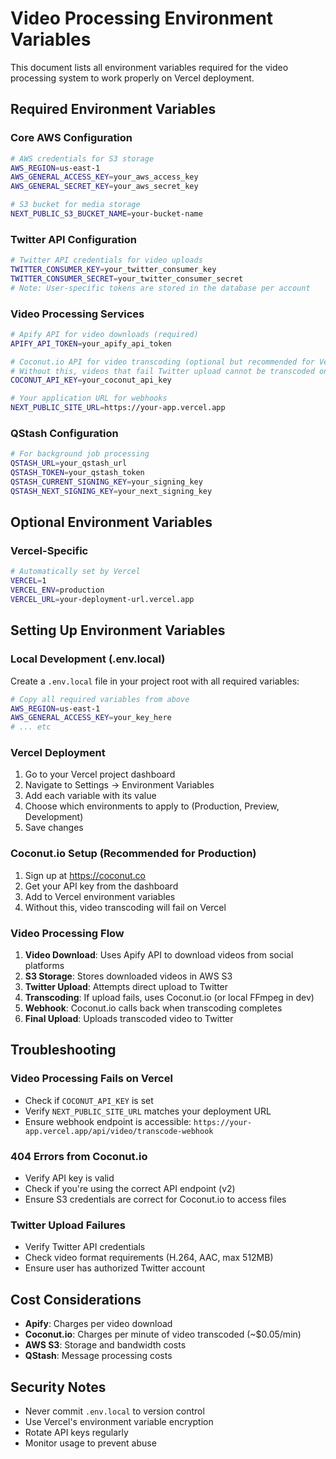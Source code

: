# Video Processing Environment Variables

This document lists all environment variables required for the video processing system to work properly on Vercel deployment.

## Required Environment Variables

### Core AWS Configuration
```bash
# AWS credentials for S3 storage
AWS_REGION=us-east-1
AWS_GENERAL_ACCESS_KEY=your_aws_access_key
AWS_GENERAL_SECRET_KEY=your_aws_secret_key

# S3 bucket for media storage
NEXT_PUBLIC_S3_BUCKET_NAME=your-bucket-name
```

### Twitter API Configuration
```bash
# Twitter API credentials for video uploads
TWITTER_CONSUMER_KEY=your_twitter_consumer_key
TWITTER_CONSUMER_SECRET=your_twitter_consumer_secret
# Note: User-specific tokens are stored in the database per account
```

### Video Processing Services
```bash
# Apify API for video downloads (required)
APIFY_API_TOKEN=your_apify_api_token

# Coconut.io API for video transcoding (optional but recommended for Vercel)
# Without this, videos that fail Twitter upload cannot be transcoded on Vercel
COCONUT_API_KEY=your_coconut_api_key

# Your application URL for webhooks
NEXT_PUBLIC_SITE_URL=https://your-app.vercel.app
```

### QStash Configuration
```bash
# For background job processing
QSTASH_URL=your_qstash_url
QSTASH_TOKEN=your_qstash_token
QSTASH_CURRENT_SIGNING_KEY=your_signing_key
QSTASH_NEXT_SIGNING_KEY=your_next_signing_key
```

## Optional Environment Variables

### Vercel-Specific
```bash
# Automatically set by Vercel
VERCEL=1
VERCEL_ENV=production
VERCEL_URL=your-deployment-url.vercel.app
```

## Setting Up Environment Variables

### Local Development (.env.local)
Create a `.env.local` file in your project root with all required variables:

```bash
# Copy all required variables from above
AWS_REGION=us-east-1
AWS_GENERAL_ACCESS_KEY=your_key_here
# ... etc
```

### Vercel Deployment

1. Go to your Vercel project dashboard
2. Navigate to Settings → Environment Variables
3. Add each variable with its value
4. Choose which environments to apply to (Production, Preview, Development)
5. Save changes

### Coconut.io Setup (Recommended for Production)

1. Sign up at https://coconut.co
2. Get your API key from the dashboard
3. Add to Vercel environment variables
4. Without this, video transcoding will fail on Vercel

### Video Processing Flow

1. **Video Download**: Uses Apify API to download videos from social platforms
2. **S3 Storage**: Stores downloaded videos in AWS S3
3. **Twitter Upload**: Attempts direct upload to Twitter
4. **Transcoding**: If upload fails, uses Coconut.io (or local FFmpeg in dev)
5. **Webhook**: Coconut.io calls back when transcoding completes
6. **Final Upload**: Uploads transcoded video to Twitter

## Troubleshooting

### Video Processing Fails on Vercel
- Check if `COCONUT_API_KEY` is set
- Verify `NEXT_PUBLIC_SITE_URL` matches your deployment URL
- Ensure webhook endpoint is accessible: `https://your-app.vercel.app/api/video/transcode-webhook`

### 404 Errors from Coconut.io
- Verify API key is valid
- Check if you're using the correct API endpoint (v2)
- Ensure S3 credentials are correct for Coconut.io to access files

### Twitter Upload Failures
- Verify Twitter API credentials
- Check video format requirements (H.264, AAC, max 512MB)
- Ensure user has authorized Twitter account

## Cost Considerations

- **Apify**: Charges per video download
- **Coconut.io**: Charges per minute of video transcoded (~$0.05/min)
- **AWS S3**: Storage and bandwidth costs
- **QStash**: Message processing costs

## Security Notes

- Never commit `.env.local` to version control
- Use Vercel's environment variable encryption
- Rotate API keys regularly
- Monitor usage to prevent abuse
